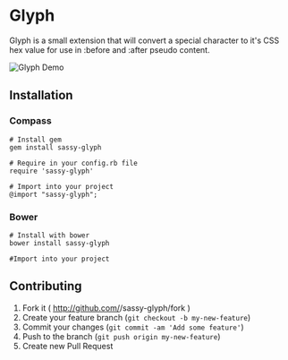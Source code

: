 # Glyph

Glyph is a small extension that will convert a special character to it's CSS hex value for use in :before and :after pseudo content.

![Glyph Demo](http://f.cl.ly/items/090F3B1a190E2C3f0G1A/glyph.gif)

## Installation

### Compass
    # Install gem
    gem install sassy-glyph

    # Require in your config.rb file
    require 'sassy-glyph'

    # Import into your project
    @import "sassy-glyph";

### Bower

    # Install with bower
    bower install sassy-glyph

    #Import into your project



## Contributing

1. Fork it ( http://github.com/<my-github-username>/sassy-glyph/fork )
2. Create your feature branch (`git checkout -b my-new-feature`)
3. Commit your changes (`git commit -am 'Add some feature'`)
4. Push to the branch (`git push origin my-new-feature`)
5. Create new Pull Request


